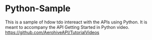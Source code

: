 # Python-Sample

This is a sample of hdow tdo intereact with the APIs using Python.
It is meant to accompany the API Getting Started in Python video.
https://github.com/AerohiveAPI/TutorialVideos
